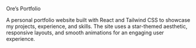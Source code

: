 Ore’s Portfolio

A personal portfolio website built with React and Tailwind CSS to showcase my projects, experience, and skills. The site uses a star-themed aesthetic, responsive layouts, and smooth animations for an engaging user experience.
